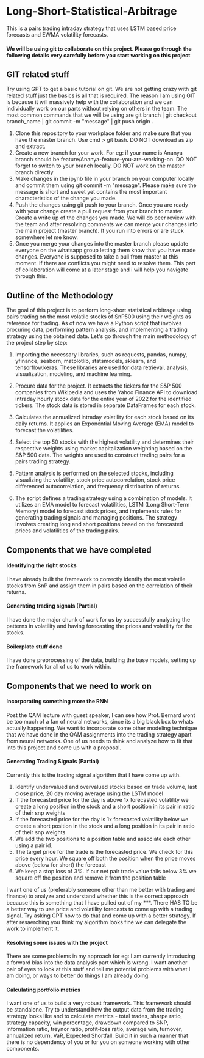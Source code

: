 # Long-Short-Statistical-Arbitrage
This is a pairs trading intraday strategy that uses LSTM based price forecasts and EWMA volatility forecasts.

#### We will be using git to collaborate on this project. Please go through the following details very carefully before you start working on this project

## GIT related stuff
Try using GPT to get a basic tutorial on git. We are not getting crazy with git related stuff just the basics is all that is required. The reason I am using GIT is because it will massively help with the collaboration and we can individually work on our parts without relying on others in the team. The most common commands that we will be using are 
	git branch | git checkout branch_name | git commit -m "message" | git push origin <branch-name>.
1. Clone this repository to your workplace folder and make sure that you have the master branch. Use cmd > git bash. DO NOT download as zip and extract.
2. Create a new branch for your work. For eg: if your name is Ananya branch should be feature/Ananya-feature-you-are-working-on. DO NOT forget to switch to your branch locally. DO NOT work on the master branch directly
3. Make changes in the ipynb file in your branch on your computer locally and commit them using git commit -m "message". Please make sure the message is short and sweet yet contains the most important characteristics of the change you made. 
4. Push the changes using git push to your branch. Once you are ready with your change create a pull request from your branch to master. Create a write up of the changes you made. We will do peer review with the team and after resolving comments we can merge your changes into the main project (master branch). If you run into errors or are stuck somewhere let me know.
5. Once you merge your changes into the master branch please update everyone on the whatsapp group letting them know that you have made changes. Everyone is supposed to take a pull from master at this moment. If there are conflicts you might need to resolve them. This part of collaboration will come at a later stage and i will help you navigate through this.
  
## Outline of the Methodology
The goal of this project is to perform long-short statistical arbitrage using pairs trading on the most volatile stocks of SnP500 using their weights as reference for trading. As of now we have a Python script that involves procuring data, performing pattern analysis, and implementing a trading strategy using the obtained data. Let's go through the main methodology of the project step by step: 

1. Importing the necessary libraries, such as requests, pandas, numpy, yfinance, seaborn, matplotlib, statsmodels, sklearn, and tensorflow.keras. These libraries are used for data retrieval, analysis, visualization, modeling, and machine learning.

2. Procure data for the project. It extracts the tickers for the S&P 500 companies from Wikipedia and uses the Yahoo Finance API to download intraday hourly stock data for the entire year of 2022 for the identified tickers. The stock data is stored in separate DataFrames for each stock.

3. Calculates the annualized intraday volatility for each stock based on its daily returns. It applies an Exponential Moving Average (EMA) model to forecast the volatilities.

4. Select the top 50 stocks with the highest volatility and determines their respective weights using market capitalization weighting based on the S&P 500 data. The weights are used to construct trading pairs for a pairs trading strategy.

5. Pattern analysis is performed on the selected stocks, including visualizing the volatility, stock price autocorrelation, stock price differenced autocorrelation, and frequency distribution of returns.

6. The script defines a trading strategy using a combination of models. It utilizes an EMA model to forecast volatilities, LSTM (Long Short-Term Memory) model to forecast stock prices, and implements rules for generating trading signals and managing positions. The strategy involves creating long and short positions based on the forecasted prices and volatilities of the trading pairs.
	
## Components that we have completed
	
#### Identifying the right stocks
I have already built the framework to correctly identify the most volatile stocks from SnP and assign them in pairs based on the correlation of their returns.
	
#### Generating trading signals (Partial)
I have done the major chunk of work for us by successfully analyzing the patterns in volatility and having forecasting the prices and volatility for the stocks.

#### Boilerplate stuff done
I have done preprocessing of the data, building the base models, setting up the framework for all of us to work within.
	
## Components that we need to work on
	
#### Incorporating something more the RNN
Post the QAM lecture with guest speaker, I can see how Prof. Bernard wont be too much of a fan of neural networks, since its a big black box to whats actually happening. We want to incorporate some other modeling technique that we have done in the QAM assignments into the trading strategy apart from neural networks. One of us needs to think and analyze how to fit that into this project and come up with a proposal.
	
#### Generating Trading Signals (Partial)
Currently this is the trading signal algorithm that I have come up with. 

1. Identify undervalued and overvalued stocks based on trade volume, last close price, 20 day moving average using the LSTM model
2. If the forecasted price for the day is above 1x forecasted volatility we create a long position in the stock and a short position in its pair in ratio of their snp weights
3. If the forecasted price for the day is 1x forecasted volatility below we create a short position in the stock and a long position in its pair in ratio of their snp weights
4. We add the two positions to a position table and associate each other using a pair id.
5. The target price for the trade is the forecasted price. We check for this price every hour. We square off both the position when the price moves above (below for short) the forecast
6. We keep a stop loss of 3%. If our net pair trade value falls below 3% we square off the position and remove it from the position table

I want one of us (preferably someone other than me better with trading and finance) to analyze and understand whether this is the correct approach because this is something that I have pulled out of my ***. There HAS TO be a better way to use price and volatility forecasts to come up with a trading signal. Try asking GPT how to do that and come up with a better strategy. If  after resaerching you think my algorithm looks fine we can delegate the work to implement it.

#### Resolving some issues with the project
There are some problems in my approach for eg: I am currently introducing a forward bias into the data analysis part which is wrong. I want another pair of eyes to look at this stuff and tell me potential problems with what I am doing, or ways to better do things I am already doing.

#### Calculating portfolio metrics
I want one of us to build a very robust framework. This framework should be standalone. Try to understand how the output data from the trading strategy looks like and to calculate metrics - total trades, sharpe ratio, strategy capacity, win percentage, drawdown compared to SNP, information ratio, treynor ratio, profit-loss ratio, average win, turnover, annualized return, VaR, Expected Shortfall. Build it in such a manner that there is no dependency of you or for you on someone working with other components.
